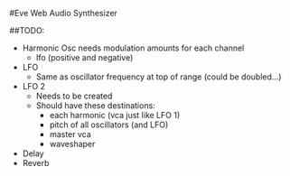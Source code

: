 #Eve Web Audio Synthesizer

##TODO:
* Harmonic Osc needs modulation amounts for each channel
  * lfo (positive and negative)
* LFO
  * Same as oscillator frequency at top of range (could be doubled...)
* LFO 2
  * Needs to be created
  * Should have these destinations:
    * each harmonic (vca just like LFO 1)
    * pitch of all oscillators (and LFO)
    * master vca
    * waveshaper
* Delay
* Reverb
